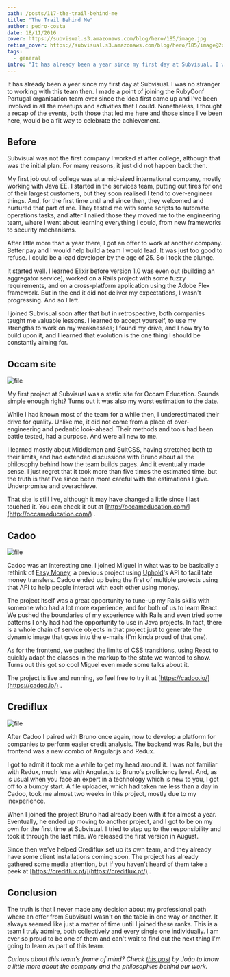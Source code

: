 ```yaml
---
path: /posts/117-the-trail-behind-me
title: "The Trail Behind Me"
author: pedro-costa
date: 18/11/2016
cover: https://subvisual.s3.amazonaws.com/blog/hero/185/image.jpg
retina_cover: https://subvisual.s3.amazonaws.com/blog/hero/185/image@2x.jpg
tags:
  - general
intro: "It has already been a year since my first day at Subvisual. I was no stranger to working with this team then. I made a point of joining the RubyConf Portugal organisation team ever since the idea first came up and I've been involved in all the meetups and activities that I could. Nonetheless, I thought a recap of the events, both those that led me here and those since I've been here, would be a fit way to celebrate the achievement."
---
```


It has already been a year since my first day at Subvisual. I was no stranger to working with this team then. I made a point of joining the RubyConf Portugal organisation team ever since the idea first came up and I've been involved in all the meetups and activities that I could. Nonetheless, I thought a recap of the events, both those that led me here and those since I've been here, would be a fit way to celebrate the achievement.

## Before

Subvisual was not the first company I worked at after college, although that was the initial plan. For many reasons, it just did not happen back then.

My first job out of college was at a mid-sized international company, mostly working with Java EE. I started in the services team, putting out fires for one of their largest customers, but they soon realised I tend to over-engineer things. And, for the first time until and since then, they welcomed and nurtured that part of me. They tested me with some scripts to automate operations tasks, and after I nailed those they moved me to the engineering team, where I went about learning everything I could, from new frameworks to security mechanisms.

After little more than a year there, I got an offer to work at another company. Better pay and I would help build a team I would lead. It was just too good to refuse. I could be a lead developer by the age of 25. So I took the plunge.

It started well. I learned Elixir before version 1.0 was even out (building an aggregator service), worked on a Rails project with some fuzzy requirements, and on a cross-platform application using the Adobe Flex framework. But in the end it did not deliver my expectations, I wasn't progressing. And so I left.

I joined Subvisual soon after that but in retrospective, both companies taught me valuable lessons. I learned to accept yourself, to use my strengths to work on my weaknesses; I found my drive, and I now try to build upon it, and I learned that evolution is the one thing I should be constantly aiming for.

## Occam site

![file](https://subvisual.s3.amazonaws.com/blog/post_image/226/original.jpeg)

My first project at Subvisual was a static site for Occam Education. Sounds simple enough right? Turns out it was also my worst estimation to the date.

While I had known most of the team for a while then, I underestimated their drive for quality. Unlike me, it did not come from a place of over-engineering and pedantic look-ahead. Their methods and tools had been battle tested, had a purpose. And were all new to me.

I learned mostly about Middleman and SuitCSS, having stretched both to their limits, and had extended discussions with Bruno about all the philosophy behind how the team builds pages. And it eventually made sense. I just regret that it took more than five times the estimated time, but the truth is that I've since been more careful with the estimations I give. Underpromise and overachieve.

That site is still live, although it may have changed a little since I last touched it. You can check it out at [http://occameducation.com/](http://occameducation.com/) .

## Cadoo

![file](https://subvisual.s3.amazonaws.com/blog/post_image/224/original.jpeg)

Cadoo was an interesting one. I joined Miguel in what was to be basically a rethink of [Easy Money](https://subvisual.co/case-studies/easy-money/), a previous project using [Uphold](https://uphold.com/)'s API to facilitate money transfers. Cadoo ended up being the first of multiple projects using that API to help people interact with each other using money.

The project itself was a great opportunity to tune-up my Rails skills with someone who had a lot more experience, and for both of us to learn React. We pushed the boundaries of my experience with Rails and even tried some patterns I only had had the opportunity to use in Java projects. In fact, there is a whole chain of service objects in that project just to generate the dynamic image that goes into the e-mails (I'm kinda proud of that one).

As for the frontend, we pushed the limits of CSS transitions, using React to quickly adapt the classes in the markup to the state we wanted to show. Turns out this got so cool Miguel even made some talks about it.

The project is live and running, so feel free to try it at [https://cadoo.io/](https://cadoo.io/) .

## Crediflux

![file](https://subvisual.s3.amazonaws.com/blog/post_image/225/original.jpeg)

After Cadoo I paired with Bruno once again, now to develop a platform for companies to perform easier credit analysis. The backend was Rails, but the frontend was a new combo of Angular.js and Redux.

I got to admit it took me a while to get my head around it. I was not familiar with Redux, much less with Angular.js to Bruno's proficiency level. And, as is usual when you face an expert in a technology which is new to you, I got off to a bumpy start. A file uploader, which had taken me less than a day in Cadoo, took me almost two weeks in this project, mostly due to my inexperience.

When I joined the project Bruno had already been with it for almost a year. Eventually, he ended up moving to another project, and I got to be on my own for the first time at Subvisual. I tried to step up to the responsibility and took it through the last mile. We released the first version in August.

Since then we've helped Crediflux set up its own team, and they already have some client installations coming soon. The project has already gathered some media attention, but if you haven't heard of them take a peek at [https://crediflux.pt/](https://crediflux.pt/) .

## Conclusion

The truth is that I never made any decision about my professional path where an offer from Subvisual wasn't on the table in one way or another. It always seemed like just a matter of time until I joined these ranks. This is a team I truly admire, both collectively and every single one individually. I am ever so proud to be one of them and can't wait to find out the next thing I'm going to learn as part of this team.

*Curious about this team's frame of mind? Check [this post](https://subvisual.co/blog/posts/77) by João to know a little more about the company and the philosophies behind our work.*
